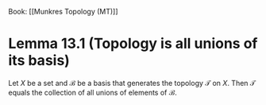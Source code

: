 Book: [[Munkres Topology (MT)]]
# Lemma 13.1 (Topology is all unions of its basis)
Let $X$ be a set and $\mathscr{B}$ be a basis that generates the topology $\mathscr{T}$ on $X$.
Then $\mathscr{T}$ equals the collection of all unions of elements of $\mathscr{B}$.
